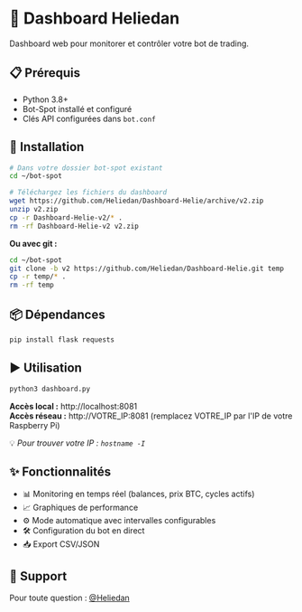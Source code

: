 # 🤖 Dashboard Heliedan

Dashboard web pour monitorer et contrôler votre bot de trading.

## 📋 Prérequis

- Python 3.8+
- Bot-Spot installé et configuré
- Clés API configurées dans `bot.conf`

## 🚀 Installation
```bash
# Dans votre dossier bot-spot existant
cd ~/bot-spot

# Téléchargez les fichiers du dashboard
wget https://github.com/Heliedan/Dashboard-Helie/archive/v2.zip
unzip v2.zip
cp -r Dashboard-Helie-v2/* .
rm -rf Dashboard-Helie-v2 v2.zip
```

**Ou avec git :**
```bash
cd ~/bot-spot
git clone -b v2 https://github.com/Heliedan/Dashboard-Helie.git temp
cp -r temp/* .
rm -rf temp
```

## 📦 Dépendances
```bash
pip install flask requests
```

## ▶️ Utilisation
```bash
python3 dashboard.py
```

**Accès local :** http://localhost:8081  
**Accès réseau :** http://VOTRE_IP:8081 (remplacez VOTRE_IP par l'IP de votre Raspberry Pi)

💡 *Pour trouver votre IP : `hostname -I`*

## ✨ Fonctionnalités

- 📊 Monitoring en temps réel (balances, prix BTC, cycles actifs)
- 📈 Graphiques de performance
- ⚙️ Mode automatique avec intervalles configurables
- 🛠️ Configuration du bot en direct
- 📥 Export CSV/JSON

## 📧 Support

Pour toute question : [@Heliedan](https://github.com/Heliedan)
